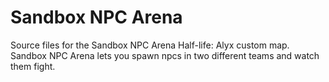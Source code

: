 # Sandbox NPC Arena
Source files for the Sandbox NPC Arena Half-life: Alyx custom map.
Sandbox NPC Arena lets you spawn npcs in two different teams and watch them fight.
